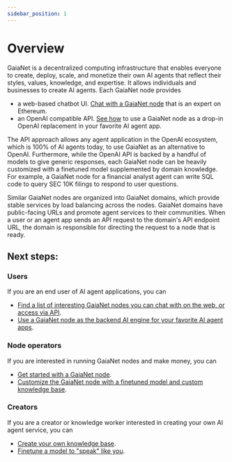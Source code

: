 ```yaml
---
sidebar_position: 1
---
```


# Overview

GaiaNet is a decentralized computing infrastructure that enables everyone to create, deploy, scale, and monetize their own AI agents that reflect their styles, values, knowledge, and expertise.
It allows individuals and businesses to create AI agents. Each GaiaNet node provides 

* a web-based chatbot UI. [Chat with a GaiaNet node](https://vitalik.gaianet.network/chatbot-ui/index.html) that is an expert on Ethereum.
* an OpenAI compatible API. [See how](user-guide/apps/dify) to use a GaiaNet node as a drop-in OpenAI replacement in your favorite AI agent app. 

The API approach allows any agent application in the OpenAI ecosystem, which is 100% of AI agents today, to use GaiaNet as an alternative to OpenAI. Furthermore, while the OpenAI API is backed by a handful of models to give generic responses, each GaiaNet node can be heavily customized with a finetuned model supplemented by domain knowledge. For example, a GaiaNet node for a financial analyst agent can write SQL code to query SEC 10K filings to respond to user questions. 

Similar GaiaNet nodes are organized into GaiaNet domains, which provide stable services by load balancing across the nodes. GaiaNet domains have public-facing URLs and promote agent services to their communities. When a user or an agent app sends an API request to the domain's API endpoint URL, the domain is responsible for directing the request to a node that is ready. 

## Next steps:

### Users

If you are an end user of AI agent applications, you can

* [Find a list of interesting GaiaNet nodes you can chat with on the web, or access via API](./user-guide/nodes.md).
* [Use a GaiaNet node as the backend AI engine for your favorite AI agent apps](./category/agent-frameworks-and-apps). 

### Node operators

If you are interested in running GaiaNet nodes and make money, you can

* [Get started with a GaiaNet node](./node-guide/quick-start.md).
* [Customize the GaiaNet node with a finetuned model and custom knowledge base](./node-guide/customize.md).

### Creators

If you are a creator or knowledge worker interested in creating your own AI agent service, you can

* [Create your own knowledge base](./category/knowledge-bases).
* [Finetune a model to "speak" like you](./category/gaianet-node-with-finetuned-llms).



